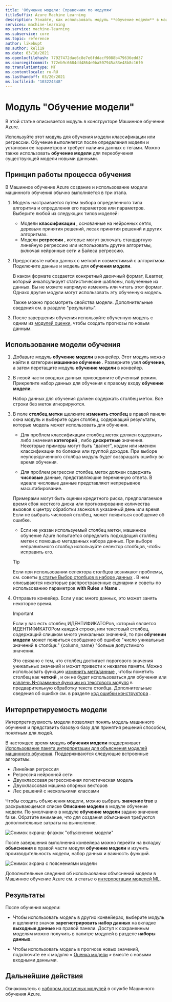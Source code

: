 ```yaml
---
title: 'Обучение модели: Справочник по модулям'
titleSuffix: Azure Machine Learning
description: Узнайте, как использовать модуль **обучение модели** в машинное обучение Azure для обучения модели классификации или регрессии.
services: machine-learning
ms.service: machine-learning
ms.subservice: core
ms.topic: reference
author: likebupt
ms.author: keli19
ms.date: 03/10/2021
ms.openlocfilehash: 77927472dae6c8e7e6fddacf9088b479636edd37
ms.sourcegitcommit: 772eb9c6684dd4864e0ba507945a83e48b8c16f0
ms.translationtype: MT
ms.contentlocale: ru-RU
ms.lasthandoff: 03/20/2021
ms.locfileid: "103224348"
---
```

# <a name="train-model-module"></a>Модуль "Обучение модели"

В этой статье описывается модуль в конструкторе Машинное обучение Azure.

Используйте этот модуль для обучения модели классификации или регрессии. Обучение выполняется после определения модели и установки ее параметров и требует наличия данных с тегами. Можно также использовать **обучение модели** для переобучения существующей модели новыми данными. 

## <a name="how-the-training-process-works"></a>Принцип работы процесса обучения

В Машинное обучение Azure создание и использование модели машинного обучения обычно выполняется в три этапа. 

1. Модель настраивается путем выбора определенного типа алгоритма и определения его параметров или параметров. Выберите любой из следующих типов моделей: 

    + Модели **классификации** , основанные на нейронных сетях, деревьях принятия решений, лесах принятия решений и других алгоритмах.
    + Модели **регрессии** , которые могут включать стандартную линейную регрессию или использовать другие алгоритмы, включая нейронные сети и Байеса регрессию.  

2. Предоставьте набор данных с меткой и совместимый с алгоритмом. Подключите данные и модель для **обучения модели**.

    В каком формате создается конкретный двоичный формат, iLearner, который инкапсулирует статистические шаблоны, полученные из данных. Вы не можете напрямую изменять или читать этот формат. Однако другие модули могут использовать эту обученную модель. 
    
    Также можно просмотреть свойства модели. Дополнительные сведения см. в разделе "результаты".

3. После завершения обучения используйте обученную модель с одним из [модулей оценки](./score-model.md), чтобы создать прогнозы по новым данным.

## <a name="how-to-use-train-model"></a>Использование модели обучения 
    
1. Добавьте модуль **обучение модели** в конвейер.  Этот модуль можно найти в категории **машинное обучение** . Разверните узел **обучение**, а затем перетащите модуль **обучение модели** в конвейер.
  
1.  В левой части входных данных присоедините обученный режим. Прикрепите набор данных для обучения к правому входу **обучение модели**.

    Набор данных для обучения должен содержать столбец меток. Все строки без меток игнорируются.
  
1.  В поле **столбец метки** щелкните **изменить столбец** в правой панели окна модуль и выберите один столбец, содержащий результаты, которые модель может использовать для обучения.
  
    - Для проблем классификации столбец меток должен содержать либо значения **категорий** , либо **дискретные** значения. Некоторые примеры могут быть "да/нет", кодом или именем классификации по болезни или группой доходов.  При выборе неупорядоченного столбца модуль будет возвращать ошибку во время обучения.
  
    -   Для проблем регрессии столбец меток должен содержать **числовые** данные, представляющие переменную ответа. В идеале числовые данные представляют непрерывное масштабирование. 
    
    Примерами могут быть оценки кредитного риска, предполагаемое время сбоя жесткого диска или прогнозирование количества вызовов к центру обработки звонков в указанный день или время.  Если не выбрать числовой столбец, может появиться сообщение об ошибке.
  
    -   Если не указан используемый столбец метки, машинное обучение Azure попытается определить подходящий столбец метки с помощью метаданных набора данных. При выборе неправильного столбца используйте селектор столбцов, чтобы исправить его.
  
    > [!TIP] 
    > Если при использовании селектора столбцов возникают проблемы, см. советы [в статье Выбор столбцов в наборе данных](./select-columns-in-dataset.md) . В нем описываются некоторые распространенные сценарии и советы по использованию параметров **with Rules** и **Name** .
  
1.  Отправьте конвейер. Если у вас много данных, это может занять некоторое время.

    > [!IMPORTANT] 
    > Если у вас есть столбец ИДЕНТИФИКАТОРов, который является ИДЕНТИФИКАТОРом каждой строки, или текстовый столбец, содержащий слишком много уникальных значений, то при **обучении модели** может появиться сообщение об ошибке "число уникальных значений в столбце:" {column_name} "больше допустимого значения.
    >
    > Это связано с тем, что столбец достигает порогового значения уникальных значений и может привести к нехватке памяти. Можно использовать функцию [изменить метаданные](edit-metadata.md) , чтобы пометить столбец как **четкий** , и он не будет использоваться для обучения или [извлечь N-граммные функции из текстового модуля](extract-n-gram-features-from-text.md) в предварительную обработку текста столбца. Дополнительные сведения об ошибке см. в разделе [код ошибки конструктора](././designer-error-codes.md) .

## <a name="model-interpretability"></a>Интерпретируемость модели

Интерпретируемость модели позволяет понять модель машинного обучения и представить базовую базу для принятия решений способом, понятным для людей.

В настоящее время модуль **обучения модели** поддерживает [Использование пакета интерпретации для объяснения моделей машинного обучения](https://docs.microsoft.com/azure/machine-learning/how-to-machine-learning-interpretability-aml#generate-feature-importance-values-via-remote-runs). Поддерживаются следующие встроенные алгоритмы:

- Линейная регрессия
- Регрессия нейронной сети
- Двухклассовая регрессионная логистическая модель
- Двухклассовая машина опорных векторов
- Лес решений с несколькими классами

Чтобы создать объяснения модели, можно выбрать **значение true** в раскрывающемся списке **Описание модели** в модуле обучение модели. По умолчанию в модуле **обучение модели** задано значение false. Обратите внимание, что для создания объяснения требуются дополнительные затраты на вычисление.

![Снимок экрана: флажок "объяснение модели"](./media/module/train-model-explanation-checkbox.png)

После завершения выполнения конвейера можно перейти на вкладку **объяснения** в правой части модуля **обучение модели** и изучить производительность модели, набор данных и важность функций.

![Снимок экрана с пояснениями модели](./media/module/train-model-explanations-tab.gif)

Дополнительные сведения об использовании объяснений модели в Машинное обучение Azure см. в статье о [интерпретации моделей ML](https://docs.microsoft.com/azure/machine-learning/how-to-machine-learning-interpretability-aml#generate-feature-importance-values-via-remote-runs).

## <a name="results"></a>Результаты

После обучения модели:


+ Чтобы использовать модель в других конвейерах, выберите модуль и щелкните значок **зарегистрировать набор данных** на вкладке **выходные данные** на правой панели. Доступ к сохраненным моделям можно получить в палитре модулей в разделе **наборы данных**.

+ Чтобы использовать модель в прогнозе новых значений, подключите ее к модулю « [Оценка модели](./score-model.md) » вместе с новыми входными данными.


## <a name="next-steps"></a>Дальнейшие действия

Ознакомьтесь с [набором доступных модулей](module-reference.md) в службе Машинного обучения Azure. 